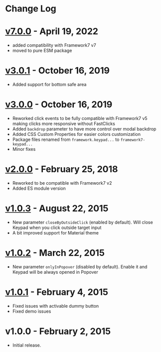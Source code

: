# Change Log

# [v7.0.0](https://github.com/framework7io/framework7/compare/v3.0.1...v7.0.0) - April 19, 2022

- added compatibility with Framework7 v7
- moved to pure ESM package

# [v3.0.1](https://github.com/framework7io/framework7/compare/v3.0.0...v3.0.1) - October 16, 2019

- Added support for bottom safe area

# [v3.0.0](https://github.com/framework7io/framework7/compare/v2.0.0...v3.0.0) - October 16, 2019

- Reworked click events to be fully compatible with Framework7 v5 making clicks more responsive without FastClicks
- Added `backdrop` parameter to have more control over modal backdrop
- Added CSS Custom Properties for easier colors customization
- Package files renamed from `framework.keypad...` to `framework7-keypad...`
- Minor fixes

# [v2.0.0](https://github.com/framework7io/framework7/compare/v1.0.3...v2.0.0) - February 25, 2018

- Reworked to be compatible with Framework7 v2
- Added ES module version

# [v1.0.3](https://github.com/framework7io/framework7/compare/v1.0.2...v1.0.3) - August 22, 2015

- New parameter `closeByOutsideClick` (enabled by default). Will close Keypad when you click outside target input
- A bit improved support for Material theme

# [v1.0.2](https://github.com/framework7io/framework7/compare/v1.0.1...v1.0.2) - March 22, 2015

- New parameter `onlyInPopover` (disabled by default). Enable it and Keypad will be always opened in Popover

# [v1.0.1](https://github.com/framework7io/framework7/compare/v1.0.0...v1.0.1) - February 4, 2015

- Fixed issues with activable dummy button
- Fixed demo issues

# v1.0.0 - February 2, 2015

- Initial release.
